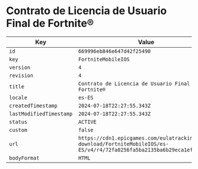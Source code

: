 # Contrato de Licencia de Usuario Final de Fortnite®

| Key | Value |
| --- | ----- |
| `id` | `669996eb846e647d42f25490` |
| `key` | `FortniteMobileIOS` |
| `version` | `4` |
| `revision` | `4` |
| `title` | `Contrato de Licencia de Usuario Final de Fortnite®` |
| `locale` | `es-ES` |
| `createdTimestamp` | `2024-07-18T22:27:55.343Z` |
| `lastModifiedTimestamp` | `2024-07-18T22:27:55.343Z` |
| `status` | `ACTIVE` |
| `custom` | `false` |
| `url` | `https://cdn1.epicgames.com/eulatracking-download/FortniteMobileIOS/es-ES/v4/r4/72fa0256fa5ba2135ba6b29eca1ef201.pdf` |
| `bodyFormat` | `HTML` |
